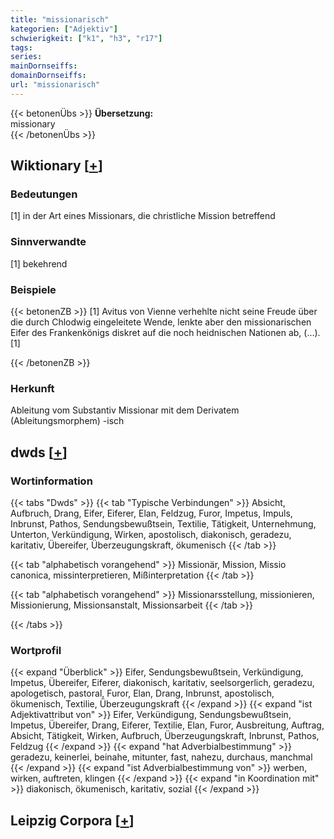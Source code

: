 ```yaml
---
title: "missionarisch"
kategorien: ["Adjektiv"]
schwierigkeit: ["k1", "h3", "r17"]
tags:
series:
mainDornseiffs:
domainDornseiffs:
url: "missionarisch"
---
```


{{< betonenÜbs >}}
**Übersetzung:**  
missionary  
{{< /betonenÜbs >}}

## Wiktionary [[+](https://de.wiktionary.org/wiki/missionarisch)]

### Bedeutungen
[1] in der Art eines Missionars, die christliche Mission betreffend  

### Sinnverwandte
[1] bekehrend  

### Beispiele
{{< betonenZB >}}
[1] Avitus von Vienne verhehlte nicht seine Freude über die durch Chlodwig eingeleitete Wende, lenkte aber den missionarischen Eifer des Frankenkönigs diskret auf die noch heidnischen Nationen ab, (…).[1]  

{{< /betonenZB >}}
### Herkunft
Ableitung vom Substantiv Missionar  mit dem Derivatem (Ableitungsmorphem) -isch  



## dwds [[+](https://www.dwds.de/wb/missionarisch)]

### Wortinformation
{{< tabs "Dwds" >}}
{{< tab "Typische Verbindungen" >}}
Absicht, Aufbruch, Drang, Eifer, Eiferer, Elan, Feldzug, Furor, Impetus, Impuls, Inbrunst, Pathos, Sendungsbewußtsein, Textilie, Tätigkeit, Unternehmung, Unterton, Verkündigung, Wirken, apostolisch, diakonisch, geradezu, karitativ, Übereifer, Überzeugungskraft, ökumenisch
{{< /tab >}}

{{< tab "alphabetisch vorangehend" >}}
Missionär, Mission, Missio canonica, missinterpretieren, Mißinterpretation
{{< /tab >}}

{{< tab "alphabetisch vorangehend" >}}
Missionarsstellung, missionieren, Missionierung, Missionsanstalt, Missionsarbeit
{{< /tab >}}

{{< /tabs >}}

### Wortprofil
{{< expand "Überblick" >}} Eifer, Sendungsbewußtsein, Verkündigung, Impetus, Übereifer, Eiferer, diakonisch, karitativ, seelsorgerlich, geradezu, apologetisch, pastoral, Furor, Elan, Drang, Inbrunst, apostolisch, ökumenisch, Textilie, Überzeugungskraft {{< /expand >}}
{{< expand "ist Adjektivattribut von" >}} Eifer, Verkündigung, Sendungsbewußtsein, Impetus, Übereifer, Drang, Eiferer, Textilie, Elan, Furor, Ausbreitung, Auftrag, Absicht, Tätigkeit, Wirken, Aufbruch, Überzeugungskraft, Inbrunst, Pathos, Feldzug {{< /expand >}}
{{< expand "hat Adverbialbestimmung" >}} geradezu, keinerlei, beinahe, mitunter, fast, nahezu, durchaus, manchmal {{< /expand >}}
{{< expand "ist Adverbialbestimmung von" >}} werben, wirken, auftreten, klingen {{< /expand >}}
{{< expand "in Koordination mit" >}} diakonisch, ökumenisch, karitativ, sozial {{< /expand >}}

## Leipzig Corpora [[+](https://corpora.uni-leipzig.de/en/res?word=missionarisch&corpusId=deu_newscrawl-public_2018)]

